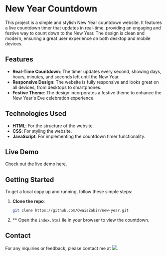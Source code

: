 # New Year Countdown

This project is a simple and stylish New Year countdown website. It features a live countdown timer that updates in real-time, providing an engaging and festive way to count down to the New Year. The design is clean and modern, ensuring a great user experience on both desktop and mobile devices.

## Features

- **Real-Time Countdown**: The timer updates every second, showing days, hours, minutes, and seconds left until the New Year.
- **Responsive Design**: The website is fully responsive and looks great on all devices, from desktops to smartphones.
- **Festive Theme**: The design incorporates a festive theme to enhance the New Year's Eve celebration experience.

## Technologies Used

- **HTML**: For the structure of the website.
- **CSS**: For styling the website.
- **JavaScript**: For implementing the countdown timer functionality.

## Live Demo

Check out the live demo [here](https://owaiszakir.github.io/new-year/).

## Getting Started

To get a local copy up and running, follow these simple steps:

1. **Clone the repo**:
   ```sh
   git clone https://github.com/OwaisZakir/new-year.git
   ```

2. ** Open the  `index.html` ile in your browser to view the countdown.

## Contact

For any inquiries or feedback, please contact me at <a href="mailto:owaiszakir88@gmail.com?"><img src="https://img.shields.io/badge/gmail-%23DD0031.svg?&style=for-the-badge&logo=gmail&logoColor=white"/></a>.
